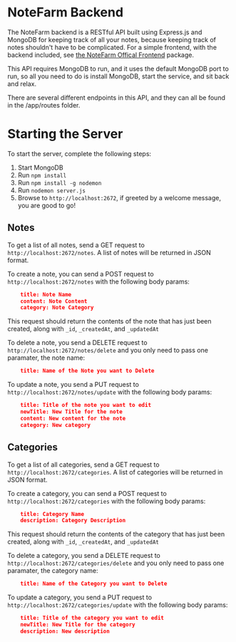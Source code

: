 # NoteFarm Backend

The NoteFarm backend is a RESTful API built using Express.js and MongoDB for keeping track of all your notes, because keeping track of notes shouldn't have to be complicated. For a simple frontend, with the backend included, see [the NoteFarm Offical Frontend](https://github.com/note-farm/frontend) package.

This API requires MongoDB to run, and it uses the default MongoDB port to run, so all you need to do is install MongoDB, start the service, and sit back and relax.

There are several different endpoints in this API, and they can all be found in the /app/routes folder.

# Starting the Server

To start the server, complete the following steps:

1. Start MongoDB
2. Run `npm install`
3. Run `npm install -g nodemon`
4. Run `nodemon server.js`
5. Browse to `http://localhost:2672`, if greeted by a welcome message, you are good to go!

## Notes

To get a list of all notes, send a GET request to `http://localhost:2672/notes`. A list of notes will be returned in JSON format.

To create a note, you can send a POST request to `http://localhost:2672/notes` with the following body params:

```json
    title: Note Name
    content: Note Content
    category: Note Category
```

This request should return the contents of the note that has just been created, along with `_id`, `_createdAt`, and `_updatedAt`

To delete a note, you send a DELETE request to `http://localhost:2672/notes/delete` and you only need to pass one paramater, the note name:

```json
    title: Name of the Note you want to Delete
```

To update a note, you send a PUT request to `http://localhost:2672/notes/update` with the following body params:

```json
    title: Title of the note you want to edit
    newTitle: New Title for the note
    content: New content for the note
    category: New category
```

## Categories

To get a list of all categories, send a GET request to `http://localhost:2672/categories`. A list of categories will be returned in JSON format.

To create a category, you can send a POST request to `http://localhost:2672/categories` with the following body params:

```json
    title: Category Name
    description: Category Description
```

This request should return the contents of the category that has just been created, along with `_id`, `_createdAt`, and `_updatedAt`

To delete a category, you send a DELETE request to `http://localhost:2672/categories/delete` and you only need to pass one paramater, the category name:

```json
    title: Name of the Category you want to Delete
```

To update a category, you send a PUT request to `http://localhost:2672/categories/update` with the following body params:

```json
    title: Title of the category you want to edit
    newTitle: New Title for the category
    description: New description
```